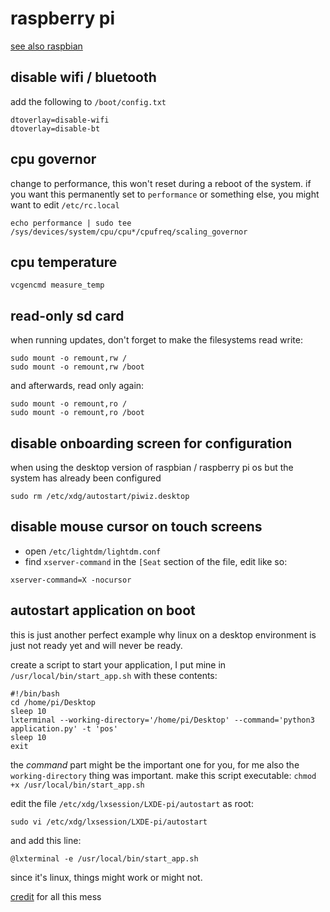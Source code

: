 # raspberry pi

[see also raspbian](/man/raspbian)

## disable wifi / bluetooth

add the following to `/boot/config.txt`

```
dtoverlay=disable-wifi
dtoverlay=disable-bt
```

## cpu governor

change to performance, this won't reset during a reboot of the system. if you want this permanently set to `performance` or something else, you might want to edit `/etc/rc.local`

```
echo performance | sudo tee /sys/devices/system/cpu/cpu*/cpufreq/scaling_governor
```

## cpu temperature

```
vcgencmd measure_temp
```

## read-only sd card

when running updates, don't forget to make the filesystems read write:

```
sudo mount -o remount,rw /
sudo mount -o remount,rw /boot
```

and afterwards, read only again:

```
sudo mount -o remount,ro /
sudo mount -o remount,ro /boot
```

## disable onboarding screen for configuration

when using the desktop version of raspbian / raspberry pi os but the system has already been configured

```
sudo rm /etc/xdg/autostart/piwiz.desktop
```

## disable mouse cursor on touch screens

* open `/etc/lightdm/lightdm.conf`
* find `xserver-command` in the `[Seat` section of the file, edit like so:

```
xserver-command=X -nocursor
```

## autostart application on boot

this is just another perfect example why linux on a desktop environment is just not ready yet and will never be ready.

create a script to start your application, I put mine in `/usr/local/bin/start_app.sh` with these contents:

```shell
#!/bin/bash
cd /home/pi/Desktop
sleep 10
lxterminal --working-directory='/home/pi/Desktop' --command='python3 application.py' -t 'pos'
sleep 10
exit
```

the *command* part might be the important one for you, for me also the `working-directory` thing was important. make this script executable: `chmod +x /usr/local/bin/start_app.sh`

edit the file `/etc/xdg/lxsession/LXDE-pi/autostart` as root:

```shell
sudo vi /etc/xdg/lxsession/LXDE-pi/autostart
```

and add this line:

```
@lxterminal -e /usr/local/bin/start_app.sh
```

since it's linux, things might work or might not.

[credit](https://raspberrypi.stackexchange.com/a/112365) for all this mess
